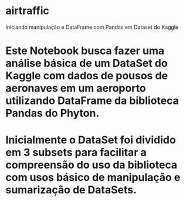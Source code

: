 # airtraffic
Iniciando manipulação e DataFrame com Pandas em Dataset do Kaggle
# Este Notebook busca fazer uma análise básica de um DataSet do Kaggle com dados de pousos de aeronaves em um aeroporto utilizando DataFrame da biblioteca Pandas do Phyton.
# Inicialmente o DataSet foi dividido em 3 subsets para facilitar a compreensão do uso da biblioteca com usos básico de manipulação e sumarização de DataSets.
